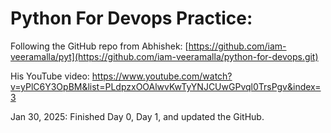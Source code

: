 # Python For Devops Practice:

Following the GitHub repo from Abhishek: [https://github.com/iam-veeramalla/pyt](https://github.com/iam-veeramalla/python-for-devops.git)

His YouTube video: https://www.youtube.com/watch?v=yPlC6Y3OpBM&list=PLdpzxOOAlwvKwTyYNJCUwGPvql0TrsPgv&index=3

Jan 30, 2025: Finished Day 0, Day 1, and updated the GitHub.
